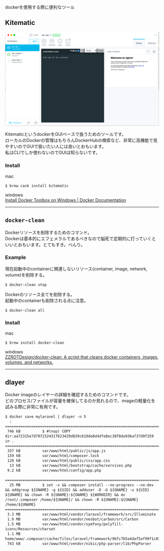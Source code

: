 dockerを使用する際に便利なツール

## Kitematic
![kitematic](imgs/kitematic.png)

KitematicというdockerをGUIベースで扱うためのツールです。  
ローカルのDockerの管理はもちろんDockerHubの検索など、非常に高機能で見やすいのでGUIで扱いたい人には良いとおもいます。  
私はCLIでしか使わないのでGUIは知らないです。

### Install
mac
```
$ brew cask install kitematic
```

windows  
[Install Docker Toolbox on Windows | Docker Documentation](https://docs.docker.com/toolbox/toolbox_install_windows/)

---
## `docker-clean`
Dockerリソースを削除するためのコマンド。  
Dockerは基本的にエフェメラルであるべきなので脳死で定期的に打っていくといいとおもいます。とてもすき。べんり。  

### Example
現在起動中のcontainerに関連しないリソース(container, image, network, volume)を削除する。  
```
$ docker-clean stop
```

Dockerのリソース全てを削除する。  
起動中のcontainerも削除される点に注意。  
```
$ docker-clean all
```

### Install
mac  
```
$ brew install docker-clean
```

windows  
[ZZROTDesign/docker-clean: A script that cleans docker containers, images, volumes, and networks.](https://github.com/ZZROTDesign/docker-clean)

---
## dlayer
Docker imageのレイヤーの詳細を確認するためのコマンドです。  
どのプロセス/ファイルが容量を確保してるのか見れるので、imageの軽量化を試みる際に非常に有用です。

```
$ docker save mylaravel | dlayer -n 5
  : 
====================================================================================================
 746 kB          $ #(nop) COPY dir:aa72315e7d707232431f623429d839c619de8d4dfe8ec38f8da936af37d9f359 in .
====================================================================================================
 337 kB          var/www/html/public/js/app.js
 159 kB          var/www/html/composer.lock
 128 kB          var/www/html/public/css/app.css
  13 kB          var/www/html/bootstrap/cache/services.php
 9.2 kB          var/www/html/config/app.php

====================================================================================================
  25 MB          $ set -x && composer install --no-progress --no-dev && addgroup ${GNAME} -g ${GID} && adduser -D -G ${GNAME} -u ${UID} ${UNAME} && chown -R ${UNAME}:${GNAME} ${WORKDIR} && mv /root/.composer /home/${UNAME}/ && chown -R ${UNAME}:${GNAME} /home/${UNAME}
====================================================================================================
 3.3 MB          var/www/html/vendor/laravel/framework/src/Illuminate
 1.9 MB          var/www/html/vendor/nesbot/carbon/src/Carbon
 1.5 MB          var/www/html/vendor/symfony/polyfill-iconv/Resources/charset
 1.1 MB          home/www/.composer/cache/files/laravel/framework/9bfc7b5a4daf5af99f1c03b2fe4278aadc50b123.zip
 743 kB          var/www/html/vendor/nikic/php-parser/lib/PhpParser
```
